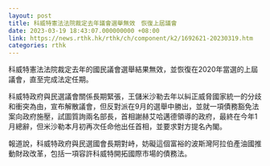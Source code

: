 ```yaml
---
layout: post
title: 科威特憲法法院裁定去年議會選舉無效　恢復上屆議會
date: 2023-03-19 18:43:07.000000000 +08:00
link: https://news.rthk.hk/rthk/ch/component/k2/1692621-20230319.htm
categories: rthk
---
```


科威特憲法法院裁定去年的國民議會選舉結果無效，並恢復在2020年當選的上屆議會，直至完成法定任期。

科威特政府與民選議會關係長期緊張，王儲米沙勒去年以糾正威脅國家統一的分歧和衝突為由，宣布解散議會，但反對派在9月的選舉中勝出，並就一項債務豁免法案向政府施壓，試圖質詢兩名部長，首相謝赫艾哈邁德領導的政府，最終在今年1月總辭，但米沙勒本月初再次任命他出任首相，並要求對方提名內閣。

報道說，科威特政府與民選國會長期對峙，妨礙這個富裕的波斯灣阿拉伯產油國推動財政改革，包括一項容許科威特開拓國際市場的債務法。
